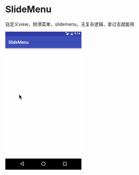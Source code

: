 # SlideMenu

自定义view，侧滑菜单，slidemenu，无复杂逻辑，拿过去就能用

![](https://github.com/Qiang3570/SlideMenu/blob/master/sample.gif)
